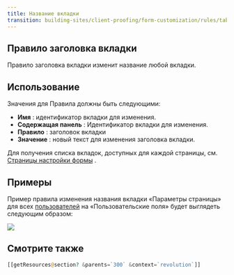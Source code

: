 ```yaml
---
title: Название вкладки
transition: building-sites/client-proofing/form-customization/rules/tab-title
---
```


## Правило заголовка вкладки

Правило заголовка вкладки изменит название любой вкладки.

## Использование

Значения для Правила должны быть следующими:

- **Имя** : идентификатор вкладки для изменения.
- **Содержащая панель** : Идентификатор вкладки для изменения.
- **Правило** : заголовок вкладки
- **Значение** : новый текст для изменения заголовка вкладки.

Для получения списка вкладок, доступных для каждой страницы, см. [Страницы настройки формы](display/revolution20/Form+Customization+Pages "Страницы настройки формы") .

## Примеры

Пример правила изменения названия вкладки «Параметры страницы» для всех [пользователей](display/revolution20/Users "пользователей") на «Пользовательские поля» будет выглядеть следующим образом:

![](/download/attachments/18678095/fc-tabTitle.png?version=1&modificationDate=1280153333000)

## Смотрите также

```php
[[getResources@section? &parents=`300` &context=`revolution`]]
```
